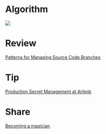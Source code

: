 # Algorithm

![](https://img-blog.csdnimg.cn/cbb1e1b89a3e4de589f3857e1d56f576.png)

# Review

[Patterns for Managing Source Code Branches](https://martinfowler.com/articles/branching-patterns.html)

# Tip

[Production Secret Management at Airbnb](https://medium.com/airbnb-engineering/production-secret-management-at-airbnb-ad230e1bc0f6)


# Share

[Becoming a magician](https://autotranslucence.com/)